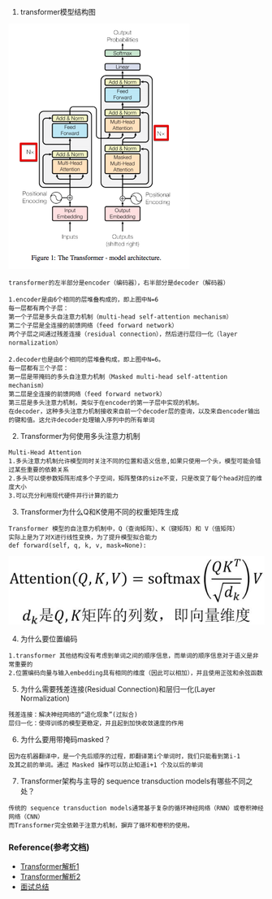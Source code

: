 1. transformer模型结构图

![d4e71cf9dbc29549dc93408bc7a4fcf.png](..%2Fusing_files%2Fimg%2Ftransformer%2Fd4e71cf9dbc29549dc93408bc7a4fcf.png)

```text
transformer的左半部分是encoder（编码器），右半部分是decoder（解码器）

1.encoder是由6个相同的层堆叠构成的，即上图中N=6
每一层都有两个子层：
第一个子层是多头自注意力机制（multi-head self-attention mechanism）
第二个子层是全连接的前馈网络（feed forward network）
两个子层之间通过残差连接（residual connection），然后进行层归一化（layer normalization）

2.decoder也是由6个相同的层堆叠构成，即上图中N=6。
每一层都有三个子层：
第一层是带掩码的多头自注意力机制（Masked multi-head self-attention mechanism）
第二层是全连接的前馈网络（feed forward network）
第三层是多头注意力机制，类似于在encoder的第一子层中实现的机制。
在decoder，这种多头注意力机制接收来自前一个decoder层的查询，以及来自encoder输出的键和值。这允许decoder处理输入序列中的所有单词
```

2. Transformer为何使用多头注意力机制

```text
Multi-Head Attention
1.多头注意力机制允许模型同时关注不同的位置和语义信息,如果只使用一个头，模型可能会错过某些重要的依赖关系
2.多头可以使参数矩阵形成多个子空间，矩阵整体的size不变，只是改变了每个head对应的维度大小
3.可以充分利用现代硬件并行计算的能力
```

3. Transformer为什么Q和K使用不同的权重矩阵生成

```text
Transformer 模型的自注意力机制中，Q（查询矩阵）、K（键矩阵）和 V（值矩阵）
实际上是为了对X进行线性变换，为了提升模型拟合能力
def forward(self, q, k, v, mask=None):
```

![img.png](..%2Fusing_files%2Fimg%2Ftransformer%2Fimg.png)

4. 为什么要位置编码

```text
1.transformer 其他结构没有考虑到单词之间的顺序信息，而单词的顺序信息对于语义是非常重要的
2.位置编码向量与输入embedding具有相同的维度（因此可以相加），并且使用正弦和余弦函数
```

5. 为什么需要残差连接(Residual Connection)和层归一化(Layer Normalization)

```text
残差连接：解决神经网络的“退化现象”(过拟合)
层归一化：使得训练的模型更稳定，并且起到加快收敛速度的作用
```

6. 为什么要用带掩码masked？
```text
因为在机器翻译中，是一个先后顺序的过程，即翻译第i个单词时，我们只能看到第i-1
及其之前的单词。通过 Masked 操作可以防止知道i+1 个及以后的单词
```

7. Transformer架构与主导的 sequence transduction models有哪些不同之处？
```text
传统的 sequence transduction models通常基于复杂的循环神经网络（RNN）或卷积神经网络（CNN）
而Transformer完全依赖于注意力机制，摒弃了循环和卷积的使用。
```




### Reference(参考文档)

* [Transformer解析1](https://blog.csdn.net/weixin_45965387/article/details/130470040)
* [Transformer解析2](https://zhuanlan.zhihu.com/p/657268039)
* [面试总结](https://docs.google.com/document/d/1LP4eZdxo_ovhB6CnfFqi8Ufys1MqEh9ubxDyeNk58hw/edit)



